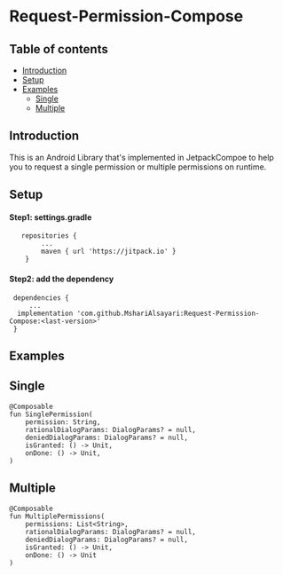 # Request-Permission-Compose


## Table of contents
- [Introduction](#introduction)
- [Setup](#setup)
- [Examples](#examples)
   - [Single](#single)
   - [Multiple](#multiple)
   
## Introduction
This is an Android Library that's implemented in JetpackCompoe to help you to request a single permission or multiple permissions on runtime.


## Setup
#### Step1: settings.gradle

```
   repositories {
        ...
        maven { url 'https://jitpack.io' }
    }
```

#### Step2: add the dependency 

```
 dependencies {
     ...
  implementation 'com.github.MshariAlsayari:Request-Permission-Compose:<last-version>'
 }
```

## Examples


## Single

```
@Composable
fun SinglePermission(
    permission: String,
    rationalDialogParams: DialogParams? = null,
    deniedDialogParams: DialogParams? = null,
    isGranted: () -> Unit,
    onDone: () -> Unit,
)
```


## Multiple
```
@Composable
fun MultiplePermissions(
    permissions: List<String>,
    rationalDialogParams: DialogParams? = null,
    deniedDialogParams: DialogParams? = null,
    isGranted: () -> Unit,
    onDone: () -> Unit
)
```

